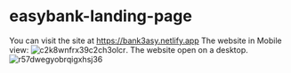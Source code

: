 # easybank-landing-page
You can visit the site at https://bank3asy.netlify.app
The website in Mobile view: ![c2k8wnfrx39c2ch3olcr](https://user-images.githubusercontent.com/95964615/216217769-87e6c46e-2ef4-4dce-9681-b06dbc21305d.jpg).
The website open on a desktop. ![r57dwegyobrqigxhsj36](https://user-images.githubusercontent.com/95964615/216217899-b1f1c7e4-00c4-4442-b81c-57cc31bf755e.jpg)

